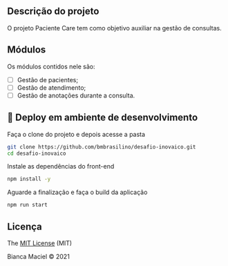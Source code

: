 ## Descrição do projeto
<p align="justify">O projeto Paciente Care tem como objetivo auxiliar na gestão de consultas.</p>

## Módulos
Os módulos contidos nele são:
- [ ] Gestão de pacientes;
- [ ] Gestão de atendimento;
- [ ] Gestão de anotações durante a consulta.

## :rocket: Deploy em ambiente de desenvolvimento
Faça o clone do projeto e depois acesse a pasta
```bash
git clone https://github.com/bmbrasilino/desafio-inovaico.git
cd desafio-inovaico
```

Instale as dependências do front-end
```bash
npm install -y
```

Aguarde a finalização e faça o build da aplicação
```bash
npm run start
```

## Licença
The [MIT License]() (MIT)

Bianca Maciel :copyright: 2021
